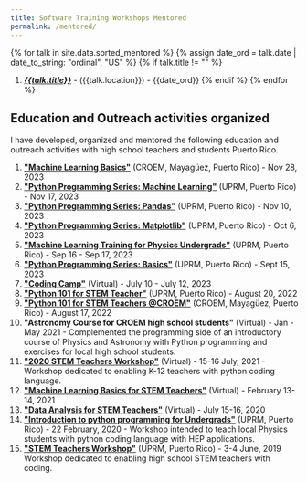 ```yaml
---
title: Software Training Workshops Mentored
permalink: /mentored/
---
```



{% for talk in site.data.sorted_mentored %}
{% assign date_ord = talk.date | date_to_string: "ordinal", "US" %}
{% if talk.title != "" %}
1. [*__{{talk.title}}__*]({{talk.url}}) - ({{talk.location}}) - {{date_ord}}
{% endif %}
{% endfor %}


## Education and Outreach activities organized

I have developed, organized and mentored the following education and outreach activities with high school teachers and students Puerto Rico.

1. [**"Machine Learning Basics"**](https://indico.cern.ch/event/1353933/) (CROEM, Mayagüez, Puerto Rico) - Nov 28, 2023
1. [**"Python Programming Series: Machine Learning"**](https://indico.cern.ch/event/1353942/) (UPRM, Puerto Rico) -  Nov 17, 2023
2. [**"Python Programming Series: Pandas"**](https://indico.cern.ch/event/1353941/) (UPRM, Puerto Rico) - Nov 10, 2023
3. [**"Python Programming Series: Matplotlib"**](https://indico.cern.ch/event/1353937/) (UPRM, Puerto Rico) - Oct 6, 2023
4. [**"Machine Learning Training for Physics Undergrads"**](https://indico.cern.ch/event/1327230/) (UPRM, Puerto Rico) - Sep 16 - Sep 17, 2023
5. [**"Python Programming Series: Basics"**](https://indico.cern.ch/event/1353934/) (UPRM, Puerto Rico) - Sept 15, 2023
6. [**"Coding Camp"**](https://indico.cern.ch/event/1305236/) (Virtual) - July 10 - July 12, 2023
7. [**"Python 101 for STEM Teacher"**](https://indico.cern.ch/event/1180502/) (UPRM, Puerto Rico) - August 20, 2022
8. [**"Python 101 for STEM Teachers @CROEM"**](https://indico.cern.ch/event/1188757/) (CROEM, Mayagüez, Puerto Rico) - August 17, 2022
9. **"Astronomy Course for CROEM high school students"** (Virtual) - Jan - May 2021 - Complemented the programming side of an introductory course of Physics and Astronomy with Python programming and exercises for local high school students.
10. [**"2020 STEM Teachers Workshop"**](https://indico.cern.ch/event/860466/) (Virtual) - 15-16 July, 2021 - Workshop dedicated to enabling K-12 teachers with python coding language.
11. [**"Machine Learning Basics for STEM Teachers"**](https://indico.cern.ch/event/998732/) (Virtual) - February 13-14, 2021
12. [**"Data Analysis for STEM Teachers"**](https://indico.cern.ch/event/927162/) (Virtual) - July 15-16, 2020
13. [**"Introduction to python programming for Undergrads"**](https://indico.cern.ch/event/891702/timetable/?view=standard) (UPRM, Puerto Rico) - 22 February, 2020 - Workshop intended to teach local Physics students with python coding language with HEP applications.
14. [**"STEM Teachers Workshop"**](https://indico.cern.ch/event/817539/) (UPRM, Puerto Rico) - 3-4 June, 2019
    Workshop dedicated to enabling high school STEM teachers with coding.
